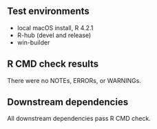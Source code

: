 ## Test environments

* local macOS install, R 4.2.1
* R-hub (devel and release)
* win-builder

## R CMD check results

There were no NOTEs, ERRORs, or WARNINGs.

## Downstream dependencies

All downstream dependencies pass R CMD check.
